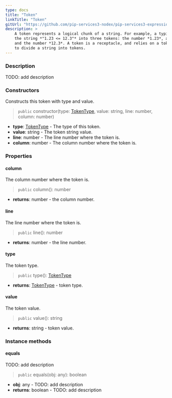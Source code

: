 ```yaml
---
type: docs
title: "Token"
linkTitle: "Token"
gitUrl: "https://github.com/pip-services3-nodex/pip-services3-expressions-nodex"
description: > 
    A token represents a logical chunk of a string. For example, a typical tokenizer would break
    the string *"1.23 <= 12.3"* into three tokens: the number *1.23*, a less-than-or-equal symbol,
    and the number *12.3*. A token is a receptacle, and relies on a tokenizer to decide precisely how
    to divide a string into tokens.
---
```


### Description

TODO: add description

### Constructors
Constructs this token with type and value.

> `public` constructor(type: [TokenType](../token_type), value: string, line: number, column: number)

- **type**: [TokenType](../token_type) - The type of this token.
- **value**: string - The token string value.
- **line**: number - The line number where the token is.
- **column**: number - The column number where the token is.

### Properties

#### column
The column number where the token is.

> `public` column(): number

- **returns**: number - the column number.

#### line
The line number where the token is.

> `public` line(): number

- **returns**: number - the line number.


#### type
The token type.

> `public` type(): [TokenType](../token_type)

- **returns**: [TokenType](../token_type) - token type.


#### value
The token value.

> `public` value(): string

- **returns**: string - token value.

### Instance methods

#### equals
TODO: add description
> `public` equals(obj: any): boolean

- **obj**: any - TODO: add description
- **returns**: boolean - TODO: add description
